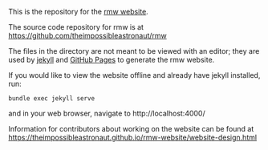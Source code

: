 This is the repository for the [rmw website](https://theimpossibleastronaut.github.io/rmw-website/).

The source code repository for rmw is at
https://github.com/theimpossibleastronaut/rmw

The files in the directory are not meant to be viewed with an editor;
they are used by [jekyll](https://jekyllrb.com/) and [GitHub
Pages](https://pages.github.com/) to generate the rmw website.

If you would like to view the website offline and already have jekyll
installed, run:

    bundle exec jekyll serve

and in your web browser, navigate to http://localhost:4000/

Information for contributors about working on the website can be found
at https://theimpossibleastronaut.github.io/rmw-website/website-design.html
